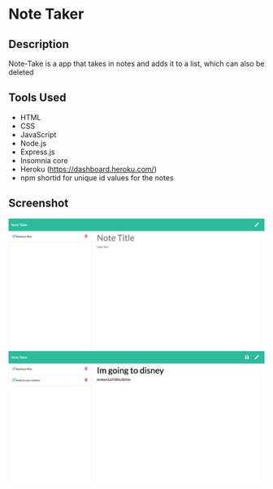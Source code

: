 # **Note Taker**

## Description
Note-Take is a app that takes in notes and adds it to a list, which can also be deleted

## Tools Used
* HTML
* CSS
* JavaScript
* Node.js
* Express.js
* Insomnia core
* Heroku (https://dashboard.heroku.com/)
* npm shortid for unique id values for the notes


## Screenshot
![mainshot](mainshot.png)
![secondshot](secondshot.png)